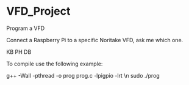 # VFD_Project
Program a VFD

Connect a Raspberry Pi to a specific Noritake VFD, ask me which one. 

KB PH DB

To compile use the following example:

g++ -Wall -pthread -o prog prog.c -lpigpio -lrt \n
sudo ./prog

